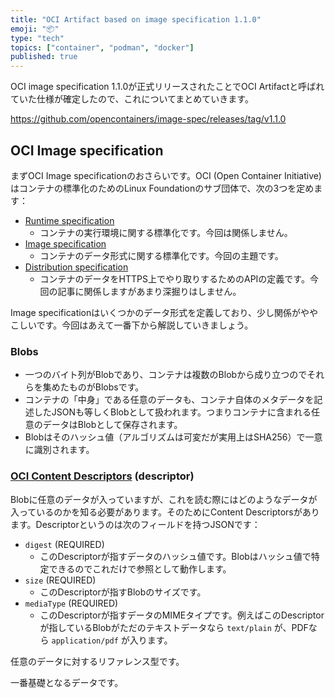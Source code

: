 ```yaml
---
title: "OCI Artifact based on image specification 1.1.0"
emoji: "📦"
type: "tech"
topics: ["container", "podman", "docker"]
published: true
---
```


OCI image specification 1.1.0が正式リリースされたことでOCI Artifactと呼ばれていた仕様が確定したので、これについてまとめていきます。

https://github.com/opencontainers/image-spec/releases/tag/v1.1.0

## OCI Image specification
まずOCI Image specificationのおさらいです。OCI (Open Container Initiative)はコンテナの標準化のためのLinux Foundationのサブ団体で、次の3つを定めます：

- [Runtime specification](https://github.com/opencontainers/runtime-spec)
  - コンテナの実行環境に関する標準化です。今回は関係しません。
- [Image specification](https://github.com/opencontainers/image-spec)
  - コンテナのデータ形式に関する標準化です。今回の主題です。
- [Distribution specification](https://github.com/opencontainers/distribution-spec)
  - コンテナのデータをHTTPS上でやり取りするためのAPIの定義です。今回の記事に関係しますがあまり深掘りはしません。

Image specificationはいくつかのデータ形式を定義しており、少し関係がややこしいです。今回はあえて一番下から解説していきましょう。

### Blobs
- 一つのバイト列がBlobであり、コンテナは複数のBlobから成り立つのでそれらを集めたものがBlobsです。
- コンテナの「中身」である任意のデータも、コンテナ自体のメタデータを記述したJSONも等しくBlobとして扱われます。つまりコンテナに含まれる任意のデータはBlobとして保存されます。
- Blobはそのハッシュ値（アルゴリズムは可変だが実用上はSHA256）で一意に識別されます。

### [OCI Content Descriptors](https://github.com/opencontainers/image-spec/blob/v1.1.0/descriptor.md) (descriptor)

Blobに任意のデータが入っていますが、これを読む際にはどのようなデータが入っているのかを知る必要があります。そのためにContent Descriptorsがあります。Descriptorというのは次のフィールドを持つJSONです：

- `digest` (REQUIRED)
  - このDescriptorが指すデータのハッシュ値です。Blobはハッシュ値で特定できるのでこれだけで参照として動作します。
- `size` (REQUIRED)
  - このDescriptorが指すBlobのサイズです。
- `mediaType` (REQUIRED)
  - このDescriptorが指すデータのMIMEタイプです。例えばこのDescriptorが指しているBlobがただのテキストデータなら `text/plain` が、PDFなら `application/pdf` が入ります。

任意のデータに対するリファレンス型です。

一番基礎となるデータです。

